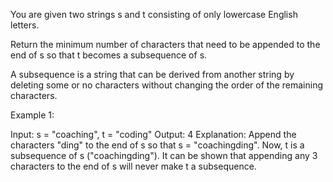 You are given two strings s and t consisting of only lowercase English letters.

Return the minimum number of characters that need to be appended to the end of s so that t becomes a subsequence of s.

A subsequence is a string that can be derived from another string by deleting some or no characters without changing the order of the remaining characters.

 Example 1:

Input: s = "coaching", t = "coding"
Output: 4
Explanation: Append the characters "ding" to the end of s so that s = "coachingding".
Now, t is a subsequence of s ("coachingding").
It can be shown that appending any 3 characters to the end of s will never make t a subsequence.
